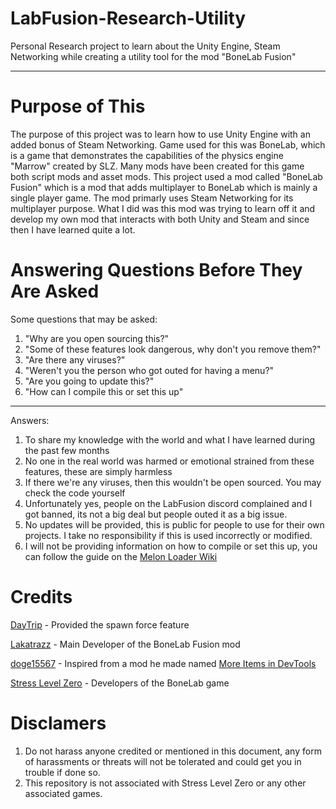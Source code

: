 # LabFusion-Research-Utility
Personal Research project to learn about the Unity Engine, Steam Networking while creating a utility tool for the mod "BoneLab Fusion"

---
# Purpose of This
The purpose of this project was to learn how to use Unity Engine with an added bonus of Steam Networking. Game used for this was BoneLab, which is a game that demonstrates the capabilities of the physics engine "Marrow" created by SLZ. Many mods have been created for this game both script mods and asset mods. This project used a mod called "BoneLab Fusion" which is a mod that adds multiplayer to BoneLab which is mainly a single player game. The mod primarly uses Steam Networking for its multiplayer purpose. What I did was this mod was trying to learn off it and develop my own mod that interacts with both Unity and Steam and since then I have learned quite a lot.

# Answering Questions Before They Are Asked
Some questions that may be asked:
1. "Why are you open sourcing this?" 
2. "Some of these features look dangerous, why don't you remove them?"
3. "Are there any viruses?"
4. "Weren't you the person who got outed for having a menu?"
5. "Are you going to update this?"
6. "How can I compile this or set this up"
---
Answers:
1. To share my knowledge with the world and what I have learned during the past few months
2. No one in the real world was harmed or emotional strained from these features, these are simply harmless
3. If there we're any viruses, then this wouldn't be open sourced. You may check the code yourself
4. Unfortunately yes, people on the LabFusion discord complained and I got banned, its not a big deal but people outed it as a big issue.
5. No updates will be provided, this is public for people to use for their own projects. I take no responsibility if this is used incorrectly or modified.
6. I will not be providing information on how to compile or set this up, you can follow the guide on the [Melon Loader Wiki](https://melonwiki.xyz/#/)

# Credits
[DayTrip](https://mod.io/g/bonelab/u/daytripalt) - Provided the spawn force feature  

[Lakatrazz](https://github.com/Lakatrazz) - Main Developer of the BoneLab Fusion mod  

[doge15567](https://github.com/doge15567) - Inspired from a mod he made named [More Items in DevTools](https://github.com/doge15567/MoreItemsInDevTools)  

[Stress Level Zero](https://www.stresslevelzero.com) - Developers of the BoneLab game

# Disclamers
1. Do not harass anyone credited or mentioned in this document, any form of harassments or threats will not be tolerated and could get you in trouble if done so.
2. This repository is not associated with Stress Level Zero or any other associated games.

